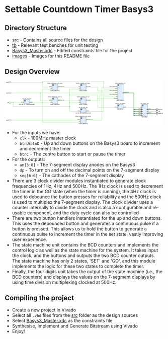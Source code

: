 # Settable Countdown Timer Basys3

## Directory Structure
- [src](./src/) - Contains all source files for the design
- [tb](./tb/) - Relevant test benches for unit testing
- [Basys3_Master.xdc](./Basys3_Master.xdc) - Edited constraints file for the project
- [images](./images) - Images for this README file

## Design Overview

![schematic](./images/schematic.png)

- For the inputs we have:
    - `clk` - 100MHz master clock
    - `btnU`/`btnD` - Up and down buttons on the Basys3 board to increment and decrement the timer
    - `btnC` - The centre button to start or pause the timer
- For the outputs:
    - `an[3:0]` - The 7-segment display anodes on the Basys3
    - `dp` - To turn on and off the decimal points on the 7-segment display
    - `seg[6:0]` - The cathodes of the 7-segment display
- There are 3 clock divider modules instantiated to generate clock frequencies of 1Hz, 4Hz and 500Hz. The 1Hz clock is used to decrement the timer in the GO state (when the timer is running), the 4Hz clock is used to debounce the button presses for reliability and the 500Hz clock is used to multiplex the 7-segment display. The clock divider uses a counter internally to divide the clock and is also a configurable and re-usable component, and the duty cycle can also be controlled
- There are two button handlers instantiated for the up and down buttons. This uses the debounced button and generates a continuous pulse if a button is pressed. This allows us to hold the button to generate a continuous pulse to increment the timer in the set state, vastly improving user experience.
- The state machine unit contains the BCD counters and implements the control logic as well as the state machine for the system. It takes input the clock, and the buttons and outputs the two BCD counter outputs. The state machine has only 2 states, 'SET' and 'GO', and this module implements the logic for these two states to complete the timer.
- Finally, the four digits unit takes the output of the state machine (i.e., the BCD counters) and displays the values on the 7-segment displays by using time division multiplexing clocked at 500Hz.

## Compiling the project

- Create a new project in Vivado
- Select all `.vhd` files from the [src](./src) folder as the design sources
- Select [Basys3_Master.xdc](./Basys3_Master.xdc) as the constraints file
- Synthesise, Implement and Generate Bitstream using Vivado
- Enjoy!
